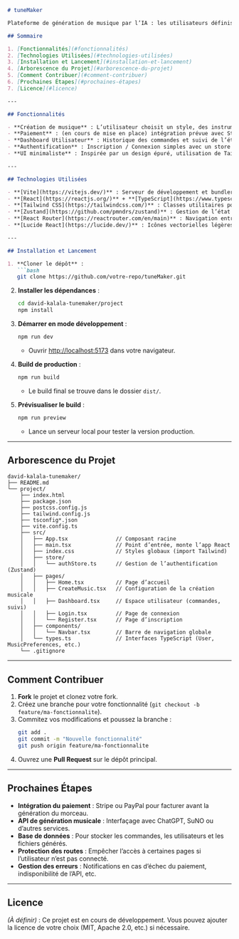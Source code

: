 ```markdown
# tuneMaker

Plateforme de génération de musique par l’IA : les utilisateurs définissent leurs préférences (style, instruments, ambiance…), paient pour la prestation, puis reçoivent leur morceau personnalisé. L’objectif est de rendre la création musicale **accessible** à tous, même sans connaissances techniques.

## Sommaire

1. [Fonctionnalités](#fonctionnalités)  
2. [Technologies Utilisées](#technologies-utilisées)  
3. [Installation et Lancement](#installation-et-lancement)  
4. [Arborescence du Projet](#arborescence-du-projet)  
5. [Comment Contribuer](#comment-contribuer)  
6. [Prochaines Étapes](#prochaines-étapes)  
7. [Licence](#licence)

---

## Fonctionnalités

- **Création de musique** : L’utilisateur choisit un style, des instruments, un tempo, etc.  
- **Paiement** : (en cours de mise en place) intégration prévue avec Stripe ou PayPal.  
- **Dashboard Utilisateur** : Historique des commandes et suivi de l’état de génération.  
- **Authentification** : Inscription / Connexion simples avec un store global (Zustand).  
- **UI minimaliste** : Inspirée par un design épuré, utilisation de Tailwind CSS.

---

## Technologies Utilisées

- **[Vite](https://vitejs.dev/)** : Serveur de développement et bundler ultra rapide.  
- **[React](https://reactjs.org/)** + **[TypeScript](https://www.typescriptlang.org/)** : Framework et typage statique.  
- **[Tailwind CSS](https://tailwindcss.com/)** : Classes utilitaires pour le style.  
- **[Zustand](https://github.com/pmndrs/zustand)** : Gestion de l’état global (authentification).  
- **[React Router](https://reactrouter.com/en/main)** : Navigation entre les pages (Home, Dashboard, etc.).  
- **[Lucide React](https://lucide.dev/)** : Icônes vectorielles légères.  

---

## Installation et Lancement

1. **Cloner le dépôt** :
   ```bash
   git clone https://github.com/votre-repo/tuneMaker.git
   ```
   
2. **Installer les dépendances** :
   ```bash
   cd david-kalala-tunemaker/project
   npm install
   ```
   
3. **Démarrer en mode développement** :
   ```bash
   npm run dev
   ```
   - Ouvrir [http://localhost:5173](http://localhost:5173) dans votre navigateur.

4. **Build de production** :
   ```bash
   npm run build
   ```
   - Le build final se trouve dans le dossier `dist/`.

5. **Prévisualiser le build** :
   ```bash
   npm run preview
   ```
   - Lance un serveur local pour tester la version production.

---

## Arborescence du Projet

```
david-kalala-tunemaker/
├── README.md
└── project/
    ├── index.html
    ├── package.json
    ├── postcss.config.js
    ├── tailwind.config.js
    ├── tsconfig*.json
    ├── vite.config.ts
    ├── src/
    │   ├── App.tsx               // Composant racine
    │   ├── main.tsx              // Point d’entrée, monte l’app React
    │   ├── index.css             // Styles globaux (import Tailwind)
    │   ├── store/
    │   │   └── authStore.ts      // Gestion de l’authentification (Zustand)
    │   ├── pages/
    │   │   ├── Home.tsx          // Page d’accueil
    │   │   ├── CreateMusic.tsx   // Configuration de la création musicale
    │   │   ├── Dashboard.tsx     // Espace utilisateur (commandes, suivi)
    │   │   ├── Login.tsx         // Page de connexion
    │   │   └── Register.tsx      // Page d’inscription
    │   ├── components/
    │   │   └── Navbar.tsx        // Barre de navigation globale
    │   └── types.ts              // Interfaces TypeScript (User, MusicPreferences, etc.)
    └── .gitignore
```

---

## Comment Contribuer

1. **Fork** le projet et clonez votre fork.  
2. Créez une branche pour votre fonctionnalité (`git checkout -b feature/ma-fonctionnalite`).  
3. Commitez vos modifications et poussez la branche :  
   ```bash
   git add .
   git commit -m "Nouvelle fonctionnalité"
   git push origin feature/ma-fonctionnalite
   ```
4. Ouvrez une **Pull Request** sur le dépôt principal.

---

## Prochaines Étapes

- **Intégration du paiement** : Stripe ou PayPal pour facturer avant la génération du morceau.  
- **API de génération musicale** : Interfaçage avec ChatGPT, SuNO ou d’autres services.  
- **Base de données** : Pour stocker les commandes, les utilisateurs et les fichiers générés.  
- **Protection des routes** : Empêcher l’accès à certaines pages si l’utilisateur n’est pas connecté.  
- **Gestion des erreurs** : Notifications en cas d’échec du paiement, indisponibilité de l’API, etc.

---

## Licence

*(À définir)* : Ce projet est en cours de développement. Vous pouvez ajouter la licence de votre choix (MIT, Apache 2.0, etc.) si nécessaire.
```
